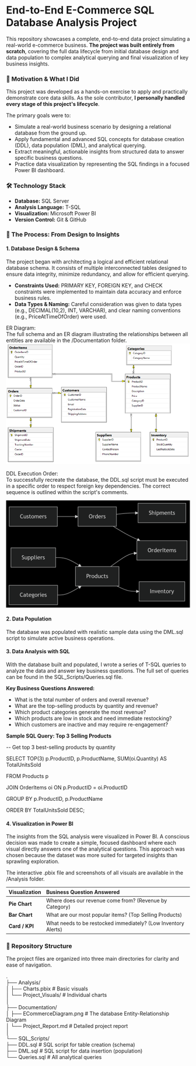 # **End-to-End E-Commerce SQL Database Analysis Project**

This repository showcases a complete, end-to-end data project simulating a real-world e-commerce business. **The project was built entirely from scratch**, covering the full data lifecycle from initial database design and data population to complex analytical querying and final visualization of key business insights.

### **🧠 Motivation & What I Did**

This project was developed as a hands-on exercise to apply and practically demonstrate core data skills. As the sole contributor, **I personally handled every stage of this project's lifecycle**.

The primary goals were to:

* Simulate a real-world business scenario by designing a relational database from the ground up.  
* Apply fundamental and advanced SQL concepts for database creation (DDL), data population (DML), and analytical querying.  
* Extract meaningful, actionable insights from structured data to answer specific business questions.  
* Practice data visualization by representing the SQL findings in a focused Power BI dashboard.

### **🛠️ Technology Stack**

* **Database:** SQL Server  
* **Analysis Language:** T-SQL  
* **Visualization:** Microsoft Power BI  
* **Version Control:** Git & GitHub

### **🧱 The Process: From Design to Insights**

#### **1\. Database Design & Schema**

The project began with architecting a logical and efficient relational database schema. It consists of multiple interconnected tables designed to ensure data integrity, minimize redundancy, and allow for efficient querying.

* **Constraints Used:** PRIMARY KEY, FOREIGN KEY, and CHECK constraints were implemented to maintain data accuracy and enforce business rules.  
* **Data Types & Naming:** Careful consideration was given to data types (e.g., DECIMAL(10,2), INT, VARCHAR), and clear naming conventions (e.g., PriceAtTimeOfOrder) were used.

ER Diagram:  
The full schema and an ER diagram illustrating the relationships between all entities are available in the /Documentation folder.  
![ERDiagram](Documentation/ERDiagram.png)

DDL Execution Order:  
To successfully recreate the database, the DDL.sql script must be executed in a specific order to respect foreign key dependencies. The correct sequence is outlined within the script's comments.

![DDL Execution Order](Documentation/DDL%20Execution%20Order.png)

#### **2\. Data Population**

The database was populated with realistic sample data using the DML.sql script to simulate active business operations.

#### **3\. Data Analysis with SQL**

With the database built and populated, I wrote a series of T-SQL queries to analyze the data and answer key business questions. The full set of queries can be found in the SQL\_Scripts/Queries.sql file.

**Key Business Questions Answered:**

* What is the total number of orders and overall revenue?  
* What are the top-selling products by quantity and revenue?  
* Which product categories generate the most revenue?  
* Which products are low in stock and need immediate restocking?  
* Which customers are inactive and may require re-engagement?

**Sample SQL Query: Top 3 Selling Products**

\-- Get top 3 best-selling products by quantity

SELECT TOP(3) p.ProductID, p.ProductName, SUM(oi.Quantity) AS TotalUnitsSold

FROM Products p

JOIN OrderItems oi ON p.ProductID \= oi.ProductID

GROUP BY p.ProductID, p.ProductName

ORDER BY TotalUnitsSold DESC;

#### **4\. Visualization in Power BI**

The insights from the SQL analysis were visualized in Power BI. A conscious decision was made to create a simple, focused dashboard where each visual directly answers one of the analytical questions. This approach was chosen because the dataset was more suited for targeted insights than sprawling exploration.

The interactive .pbix file and screenshots of all visuals are available in the /Analysis folder.

| Visualization | Business Question Answered |
| :---- | :---- |
| **Pie Chart** | Where does our revenue come from? (Revenue by Category) |
| **Bar Chart** | What are our most popular items? (Top Selling Products) |
| **Card / KPI** | What needs to be restocked immediately? (Low Inventory Alerts) |

### **📁 Repository Structure**

The project files are organized into three main directories for clarity and ease of navigation.

.  
├── Analysis/  
│   ├── Charts.pbix             \# Basic visuals  
│   └── Project\_Visuals/        \# Individual charts  
│  
├── Documentation/  
│   ├── ECommerceDiagram.png    \# The database Entity-Relationship Diagram  
│   └── Project\_Report.md       \# Detailed project report  
│  
└── SQL\_Scripts/  
    ├── DDL.sql                 \# SQL script for table creation (schema)  
    ├── DML.sql                 \# SQL script for data insertion (population)  
    └── Queries.sql             \# All analytical queries
